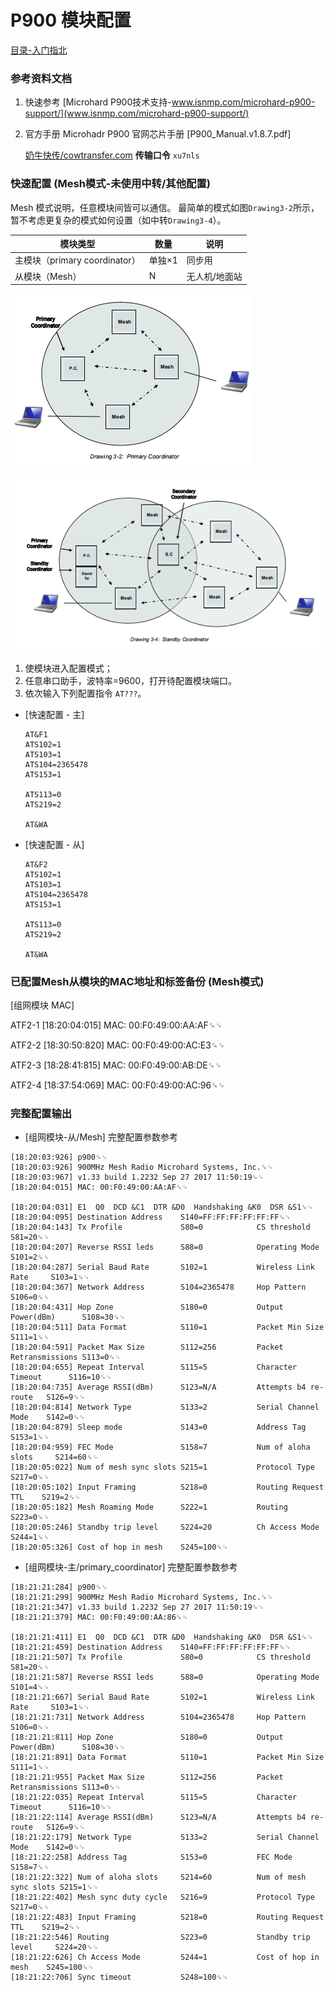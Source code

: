
# P900 模块配置

[目录-入门指北](./README.md)

### 参考资料文档

1. 快速参考
    [Microhard P900技术支持-www.isnmp.com/microhard-p900-support/](www.isnmp.com/microhard-p900-support/)

2. 官方手册 
    Microhadr P900 官网芯片手册 [P900_Manual.v1.8.7.pdf]

    [奶牛快传/cowtransfer.com](https://cowtransfer.com/s/24516ab13b4245)    **传输口令** `xu7nls`

### 快速配置 (Mesh模式-未使用中转/其他配置)

Mesh 模式说明，任意模块间皆可以通信。
最简单的模式如图`Drawing3-2`所示，暂不考虑更复杂的模式如何设置（如中转`Drawing3-4`）。

|模块类型| 数量| 说明|
|--- |--- |--- |
|主模块（primary coordinator） | 单独×1 | 同步用 |
|从模块（Mesh） |	N | 无人机/地面站 |

  ![p900_mesh](./img/p900_mesh.png)

  ![p900_mesh_sc](./img/p900_mesh_sc.png)

1. 使模块进入配置模式；
2. 任意串口助手，波特率=9600，打开待配置模块端口。
3. 依次输入下列配置指令 `AT???`。

- [快速配置 - 主]
  ```
  AT&F1
  ATS102=1
  ATS103=1
  ATS104=2365478
  ATS153=1

  ATS113=0
  ATS219=2

  AT&WA	
  ```

- [快速配置 - 从]
  ```
  AT&F2
  ATS102=1
  ATS103=1
  ATS104=2365478
  ATS153=1

  ATS113=0
  ATS219=2
	
  AT&WA
  ```

### 已配置Mesh从模块的MAC地址和标签备份 (Mesh模式)
[组网模块 MAC]

ATF2-1
[18:20:04:015] MAC: 00:F0:49:00:AA:AF␍␊

ATF2-2
[18:30:50:820] MAC: 00:F0:49:00:AC:E3␍␊

ATF2-3
[18:28:41:815] MAC: 00:F0:49:00:AB:DE␍␊

ATF2-4
[18:37:54:069] MAC: 00:F0:49:00:AC:96␍␊

### 完整配置输出

- [组网模块-从/Mesh] 完整配置参数参考
```
[18:20:03:926] p900␍␊
[18:20:03:926] 900MHz Mesh Radio Microhard Systems, Inc.␍␊
[18:20:03:967] v1.33 build 1.2232 Sep 27 2017 11:50:19␍␊
[18:20:04:015] MAC: 00:F0:49:00:AA:AF␍␊

[18:20:04:031] E1  Q0  DCD &C1  DTR &D0  Handshaking &K0  DSR &S1␍␊
[18:20:04:095] Destination Address    S140=FF:FF:FF:FF:FF:FF␍␊
[18:20:04:143] Tx Profile             S80=0            CS threshold           S81=20␍␊
[18:20:04:207] Reverse RSSI leds      S88=0            Operating Mode         S101=2␍␊
[18:20:04:287] Serial Baud Rate       S102=1           Wireless Link Rate     S103=1␍␊
[18:20:04:367] Network Address        S104=2365478     Hop Pattern            S106=0␍␊
[18:20:04:431] Hop Zone               S180=0           Output Power(dBm)      S108=30␍␊
[18:20:04:511] Data Format            S110=1           Packet Min Size        S111=1␍␊
[18:20:04:591] Packet Max Size        S112=256         Packet Retransmissions S113=0␍␊
[18:20:04:655] Repeat Interval        S115=5           Character Timeout      S116=10␍␊
[18:20:04:735] Average RSSI(dBm)      S123=N/A         Attempts b4 re-route   S126=9␍␊
[18:20:04:814] Network Type           S133=2           Serial Channel Mode    S142=0␍␊
[18:20:04:879] Sleep mode             S143=0           Address Tag            S153=1␍␊
[18:20:04:959] FEC Mode               S158=7           Num of aloha slots     S214=60␍␊
[18:20:05:022] Num of mesh sync slots S215=1           Protocol Type          S217=0␍␊
[18:20:05:102] Input Framing          S218=0           Routing Request TTL    S219=2␍␊
[18:20:05:182] Mesh Roaming Mode      S222=1           Routing                S223=0␍␊
[18:20:05:246] Standby trip level     S224=20          Ch Access Mode         S244=1␍␊
[18:20:05:326] Cost of hop in mesh    S245=100␍␊
```



- [组网模块-主/primary_coordinator] 完整配置参数参考

```
[18:21:21:284] p900␍␊
[18:21:21:299] 900MHz Mesh Radio Microhard Systems, Inc.␍␊
[18:21:21:347] v1.33 build 1.2232 Sep 27 2017 11:50:19␍␊
[18:21:21:379] MAC: 00:F0:49:00:AA:86␍␊

[18:21:21:411] E1  Q0  DCD &C1  DTR &D0  Handshaking &K0  DSR &S1␍␊
[18:21:21:459] Destination Address    S140=FF:FF:FF:FF:FF:FF␍␊
[18:21:21:507] Tx Profile             S80=0            CS threshold           S81=20␍␊
[18:21:21:587] Reverse RSSI leds      S88=0            Operating Mode         S101=4␍␊
[18:21:21:667] Serial Baud Rate       S102=1           Wireless Link Rate     S103=1␍␊
[18:21:21:731] Network Address        S104=2365478     Hop Pattern            S106=0␍␊
[18:21:21:811] Hop Zone               S180=0           Output Power(dBm)      S108=30␍␊
[18:21:21:891] Data Format            S110=1           Packet Min Size        S111=1␍␊
[18:21:21:955] Packet Max Size        S112=256         Packet Retransmissions S113=0␍␊
[18:21:22:035] Repeat Interval        S115=5           Character Timeout      S116=10␍␊
[18:21:22:114] Average RSSI(dBm)      S123=N/A         Attempts b4 re-route   S126=9␍␊
[18:21:22:179] Network Type           S133=2           Serial Channel Mode    S142=0␍␊
[18:21:22:258] Address Tag            S153=0           FEC Mode               S158=7␍␊
[18:21:22:322] Num of aloha slots     S214=60          Num of mesh sync slots S215=1␍␊
[18:21:22:402] Mesh sync duty cycle   S216=9           Protocol Type          S217=0␍␊
[18:21:22:483] Input Framing          S218=0           Routing Request TTL    S219=2␍␊
[18:21:22:546] Routing                S223=0           Standby trip level     S224=20␍␊
[18:21:22:626] Ch Access Mode         S244=1           Cost of hop in mesh    S245=100␍␊
[18:21:22:706] Sync timeout           S248=100␍␊
```


